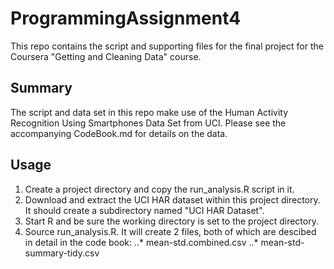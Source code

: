# ProgrammingAssignment4

This repo contains the script and supporting files for the 
final project for the Coursera "Getting and Cleaning Data" course.

## Summary

The script and data set in this repo make use of the Human
Activity Recognition Using Smartphones Data Set from UCI.
Please see the accompanying CodeBook.md for details on the 
data.

## Usage

1. Create a project directory and copy the run_analysis.R script in it.
1. Download and extract the UCI HAR dataset within this project directory. It should create a subdirectory named "UCI HAR Dataset".
1. Start R and be sure the working directory is set to the project directory.
1. Source run_analysis.R. It will create 2 files, both of which are descibed in detail in the code book:
..* mean-std.combined.csv
..* mean-std-summary-tidy.csv

